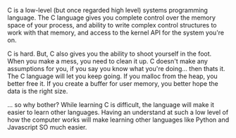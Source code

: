 C is a low-level (but once regarded high level) systems programming language. The C language gives you complete control over the memory space of your process, and ability to write complex control structures to work with that memory, and access to the kernel API for the system you're on.

C is hard.
But, C also gives you the ability to shoot yourself in the foot. When you make a mess, you need to clean it up. C doesn't make any assumptions for you, if you say you know what you're doing... then thats it. The C language will let you keep going. If you malloc from the heap, you better free it. If you create a buffer for user memory, you better hope the data is the right size.

... so why bother?
While learning C is difficult, the language will make it easier to learn other languages. Having an understand at such a low level of how the computer works will make learning other languages like Python and Javascript SO much easier.
